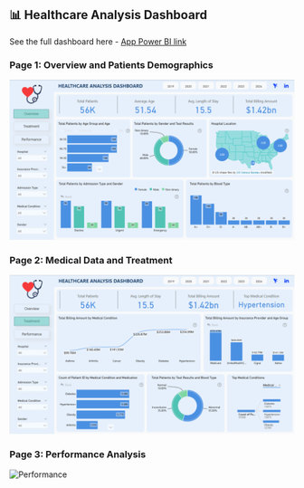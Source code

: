 ## 📊 Healthcare Analysis Dashboard 

See the full dashboard here - [App Power BI link](https://app.powerbi.com/view?r=eyJrIjoiYTdiYmE4YzMtZjA2YS00YmVhLWI4ZjctYTc3ZjUxMjc0NDdhIiwidCI6IjQ2NTRiNmYxLTBlNDctNDU3OS1hOGExLTAyZmU5ZDk0M2M3YiIsImMiOjl9)

### Page 1: Overview and Patients Demographics
![Overview](Overview.png)

### Page 2: Medical Data and Treatment
![Treatment](Treatment.png)

### Page 3: Performance Analysis
![Performance](Performance)
